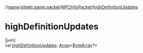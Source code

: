 //[game](../../../index.md)/[xlitekt.game.packet](../index.md)/[NPCInfoPacket](index.md)/[highDefinitionUpdates](high-definition-updates.md)

# highDefinitionUpdates

[jvm]\
val [highDefinitionUpdates](high-definition-updates.md): [Array](https://kotlinlang.org/api/latest/jvm/stdlib/kotlin/-array/index.html)&lt;[ByteArray](https://kotlinlang.org/api/latest/jvm/stdlib/kotlin/-byte-array/index.html)?&gt;
